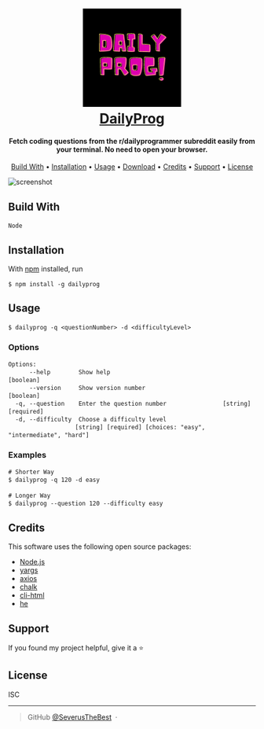 
<h1 align="center">
  <br>
  <a href="https://www.npmjs.com/package/dailyprog"><img src="images/dailyprog.png" alt="DailyProg" width="200">
  <br>
  DailyProg
  <br>
  </a>
</h1>

<h4 align="center">Fetch coding questions from the <strong>r/dailyprogrammer</strong> subreddit easily from your terminal. No need to open your browser.</h4>


<p align="center">
  <a href="#build-with">Build With</a> •
  <a href="#installation">Installation</a> •
  <a href="#usage">Usage</a> •
  <a href="#download">Download</a> •
  <a href="#credits">Credits</a> •
  <a href="#support">Support</a> •
  <a href="#license">License</a>
</p>

![screenshot](https://raw.githubusercontent.com/amitmerchant1990/electron-markdownify/master/app/img/markdownify.gif)

## Build With

    Node

## Installation

With [npm](https://npmjs.org/) installed, run

    $ npm install -g dailyprog

## Usage

    $ dailyprog -q <questionNumber> -d <difficultyLevel>

### Options

```
Options:
      --help        Show help                                          [boolean]
      --version     Show version number                                [boolean]
  -q, --question    Enter the question number                [string] [required]
  -d, --difficulty  Choose a difficulty level
                   [string] [required] [choices: "easy", "intermediate", "hard"]
```

### Examples

```
# Shorter Way
$ dailyprog -q 120 -d easy

# Longer Way
$ dailyprog --question 120 --difficulty easy
```

## Credits

This software uses the following open source packages:

- [Node.js](https://nodejs.org/)
- [yargs](https://www.npmjs.com/package/yargs)
- [axios](https://www.npmjs.com/package/axios)
- [chalk](https://www.npmjs.com/package/chalk)
- [cli-html](https://www.npmjs.com/package/cli-html)
- [he](https://www.npmjs.com/package/he)


## Support

If you found my project helpful, give it a :star:

<!-- ## You may also like...

- [Pomolectron](https://github.com/amitmerchant1990/pomolectron) - A pomodoro app
- [Correo](https://github.com/amitmerchant1990/correo) - A menubar/taskbar Gmail App for Windows and macOS -->

## License

ISC

---

<!-- > [amitmerchant.com](https://www.amitmerchant.com) &nbsp;&middot;&nbsp; -->
> GitHub [@SeverusTheBest](https://github.com/SeverusTheBest) &nbsp;&middot;&nbsp;

